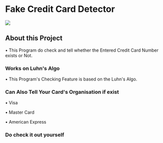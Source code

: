 # Fake Credit Card Detector
<img src="https://encrypted-tbn0.gstatic.com/images?q=tbn:ANd9GcSeaQK1BZkFkcrKf-XC8vEupw3qlY87eufYEg&usqp=CAU" />

## About this Project
• This Program do check and tell whether the Entered Credit Card Number exists or Not.
### Works on Luhn's Algo
• This Program's Checking Feature is based on the Luhn's Algo.

### Can Also Tell Your Card's Organisation if exist
• Visa

• Master Card

• American Express

### Do check it out yourself
